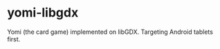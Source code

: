 yomi-libgdx
===========

Yomi (the card game) implemented on libGDX. Targeting Android tablets first.


